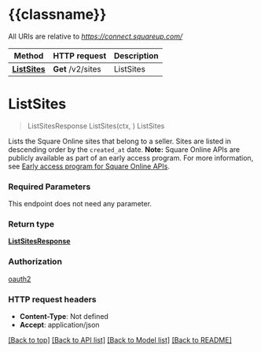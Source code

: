# {{classname}}

All URIs are relative to *https://connect.squareup.com/*

Method | HTTP request | Description
------------- | ------------- | -------------
[**ListSites**](SitesApi.md#ListSites) | **Get** /v2/sites | ListSites

# **ListSites**
> ListSitesResponse ListSites(ctx, )
ListSites

Lists the Square Online sites that belong to a seller. Sites are listed in descending order by the `created_at` date.   __Note:__ Square Online APIs are publicly available as part of an early access program. For more information, see [Early access program for Square Online APIs](https://developer.squareup.com/docs/online-api#early-access-program-for-square-online-apis).

### Required Parameters
This endpoint does not need any parameter.

### Return type

[**ListSitesResponse**](ListSitesResponse.md)

### Authorization

[oauth2](../README.md#oauth2)

### HTTP request headers

 - **Content-Type**: Not defined
 - **Accept**: application/json

[[Back to top]](#) [[Back to API list]](../README.md#documentation-for-api-endpoints) [[Back to Model list]](../README.md#documentation-for-models) [[Back to README]](../README.md)

